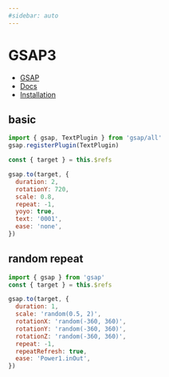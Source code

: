 ```yaml
---
#sidebar: auto
---
```


# GSAP3 

* [GSAP](https://greensock.com/gsap/)
* [Docs](https://greensock.com/docs/)
* [Installation](https://greensock.com/docs/v3/Installation)

## basic

<basic-gsap-Basic />

```js
import { gsap, TextPlugin } from 'gsap/all'
gsap.registerPlugin(TextPlugin)

const { target } = this.$refs

gsap.to(target, {
  duration: 2,
  rotationY: 720,
  scale: 0.8,
  repeat: -1,
  yoyo: true,
  text: '0001',
  ease: 'none',
})
```

## random repeat

<basic-gsap-RandomRepeat />

```js
import { gsap } from 'gsap'
const { target } = this.$refs

gsap.to(target, {
  duration: 1,
  scale: 'random(0.5, 2)',
  rotationX: 'random(-360, 360)',
  rotationY: 'random(-360, 360)',
  rotationZ: 'random(-360, 360)',
  repeat: -1,
  repeatRefresh: true,
  ease: 'Power1.inOut',
})
```
